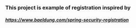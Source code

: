 ### This project is example of registration inspired by 
##### https://www.baeldung.com/spring-security-registration